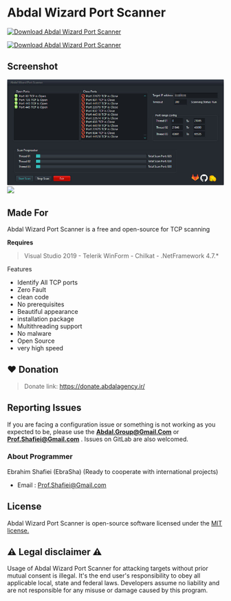 # Abdal Wizard Port Scanner


[![Download Abdal Wizard Port Scanner](https://img.shields.io/sourceforge/dt/abdal-wizard-port-scanner.svg)](https://sourceforge.net/projects/abdal-wizard-port-scanner/files/latest/download)


[![Download Abdal Wizard Port Scanner](https://a.fsdn.com/con/app/sf-download-button)](https://sourceforge.net/projects/abdal-wizard-port-scanner/files/latest/download)





## Screenshot

![](abdal-wizard-port-scanner.jpg)
![](https://github.com/abdal-security-group/abdal-wizard-port-scanner/blob/main/img/abdal-wizard-port-scanner.jpg)


## Made For

Abdal Wizard Port Scanner is a free and open-source  for TCP scanning


**Requires**
> Visual Studio 2019 - Telerik WinForm - Chilkat - .NetFramework 4.7.*
>


Features

- Identify All TCP ports
- Zero Fault
- clean code
- No prerequisites
- Beautiful appearance
- installation package
- Multithreading  support
- No malware
- Open Source
- very high speed

## ❤️ Donation
> Donate link: https://donate.abdalagency.ir/


## Reporting Issues 

If you are facing a configuration issue or something is not working as you expected to be, please use the **Abdal.Group@Gmail.Com** or **Prof.Shafiei@Gmail.com** . Issues on GitLab are also welcomed.




### About Programmer
Ebrahim Shafiei (EbraSha) (Ready to cooperate with international projects)
- Email : Prof.Shafiei@Gmail.com


## License
Abdal Wizard Port Scanner is open-source software licensed under the [MIT license.](https://choosealicense.com/licenses/mit/)


## ⚠️ Legal disclaimer ⚠️

Usage of Abdal Wizard Port Scanner for attacking targets without prior mutual consent is illegal. It's the end user's responsibility to obey all applicable local, state and federal laws. Developers assume no liability and are not responsible for any misuse or damage caused by this program.




